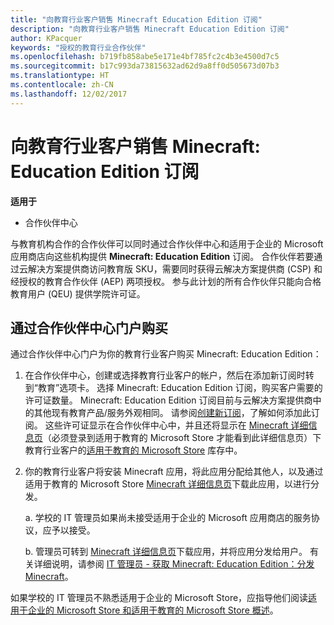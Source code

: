 ```yaml
---
title: "向教育行业客户销售 Minecraft Education Edition 订阅"
description: "向教育行业客户销售 Minecraft Education Edition 订阅"
author: KPacquer
keywords: "授权的教育行业合作伙伴"
ms.openlocfilehash: b719fb858abe5e171e4bf785fc2c4b3e4500d7c5
ms.sourcegitcommit: b17c993da73815632ad62d9a8ff0d505673d07b3
ms.translationtype: HT
ms.contentlocale: zh-CN
ms.lasthandoff: 12/02/2017
---
```

# <a name="sell-minecraft-education-edition-subscriptions-to-education-customers"></a>向教育行业客户销售 Minecraft: Education Edition 订阅

**适用于**

-  合作伙伴中心

与教育机构合作的合作伙伴可以同时通过合作伙伴中心和适用于企业的 Microsoft 应用商店向这些机构提供 **Minecraft: Education Edition** 订阅。  合作伙伴若要通过云解决方案提供商访问教育版 SKU，需要同时获得云解决方案提供商 (CSP) 和经授权的教育合作伙伴 (AEP) 两项授权。  参与此计划的所有合作伙伴只能向合格教育用户 (QEU) 提供学院许可证。 

## <a name="purchase-through-partner-center-portal"></a>通过合作伙伴中心门户购买 
通过合作伙伴中心门户为你的教育行业客户购买 Minecraft: Education Edition： 

  1.  在合作伙伴中心，创建或选择教育行业客户的帐户，然后在添加新订阅时转到“教育”选项卡。  选择 Minecraft: Education Edition 订阅，购买客户需要的许可证数量。 Minecraft: Education Edition 订阅目前与云解决方案提供商中的其他现有教育产品/服务外观相同。 请参阅[创建新订阅](create-a-new-subscription.md)，了解如何添加此订阅。 这些许可证显示在合作伙伴中心中，并且还将显示在 [Minecraft 详细信息页](https://educationstore.microsoft.com/en-us/store/details/minecraft-education-edition/9nblggh4r2r6)（必须登录到适用于教育的 Microsoft Store 才能看到此详细信息页）下教育行业客户的[适用于教育的 Microsoft Store](https://educationstore.microsoft.com/en-us/store) 库存中。 

  2.  你的教育行业客户将安装 Minecraft 应用，将此应用分配给其他人，以及通过适用于教育的 Microsoft Store [Minecraft 详细信息页](https://educationstore.microsoft.com/en-us/store/details/minecraft-education-edition/9nblggh4r2r6)下载此应用，以进行分发。 

      a. 学校的 IT 管理员如果尚未接受适用于企业的 Microsoft 应用商店的服务协议，应予以接受。 

      b. 管理员可转到 [Minecraft 详细信息页](https://educationstore.microsoft.com/en-us/store/details/minecraft-education-edition/9nblggh4r2r6)下载应用，并将应用分发给用户。 有关详细说明，请参阅 [IT 管理员 - 获取 Minecraft: Education Edition：分发 Minecraft](https://docs.microsoft.com/education/windows/school-get-minecraft#distribute-minecraft)。
    
  如果学校的 IT 管理员不熟悉适用于企业的 Microsoft Store，应指导他们阅读[适用于企业的 Microsoft Store 和适用于教育的 Microsoft Store 概述](https://docs.microsoft.com/microsoft-store/windows-store-for-business-overview)。 

<!-- ## Purchase through Partner Center API 

To help your education customers buy and deploy Minecraft: Education Edition through the Partner Center API:
  
  1.  See [Create an order](https://msdn.microsoft.com/library/partnercenter/mt634667.aspx(d=robot)) to learn how to use the Partner Center API to buy the desired number of licenses of Minecraft: Education Edition subscription.  Be sure to use the following Offer ID:  
     
      "OfferId": "EE10CBD2-7A12-45DE-BE11-0C2C7C6EEEB1"
     
      See [Get a list of subscriptions by ID](https://msdn.microsoft.com/library/partnercenter/mt683489.aspx) to learn how to see these licenses.  Note that these will also appear in the education customer’s [Microsoft Store for Business](https://www.microsoft.com/business-store) inventory under the [Minecraft details page](https://businessstore.microsoft.com/en-us/app-detail/9NBLGGH4R2R6/0016/00000000000000000000000000000000/online) (you must be logged into Store for Business to see this page).    

  2. Direct your education customer to distribute Minecraft through the Microsoft Store for Business [Minecraft details page](https://businessstore.microsoft.com/en-us/app-detail/9NBLGGH4R2R6/0016/00000000000000000000000000000000/online). Through Microsoft Store for Business, they can install the app, assign the app to others, and download the app to distribute. (Currently, Partner Center doesn't support these tasks.) 

     a. The school’s IT admin accepts the Microsoft Store for Business services agreement if they haven’t already.
    
     b. The admin goes to the Minecraft details page to download the app and distribute the app to users. For detailed instructions, see [For IT administrators - get Minecraft: Education Edition: Distribute Minecraft](https://docs.microsoft.com/education/windows/school-get-minecraft#distribute-minecraft). 

  If the school’s IT admin is not familiar with Microsoft Store for Business, direct them to [Microsoft Store for Business overview](https://docs.microsoft.com/microsoft-store/windows-store-for-business-overview). 

-->